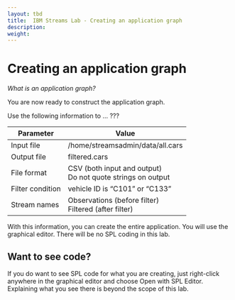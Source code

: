 ```yaml
---
layout: tbd
title:  IBM Streams Lab - Creating an application graph
description:
weight:
---
```


# Creating an application graph
_What is an application graph?_

You are now ready to construct the application graph.

Use the following information to ... ???

| Parameter | Value |
|-----------|-------|
| Input file | /home/streamsadmin/data/all.cars |
| Output file	| filtered.cars |
| File format	 | CSV (both input and output) <br>Do not quote strings on output |
| Filter condition | vehicle ID is “C101” or “C133” |
| Stream names | Observations (before filter) <br>Filtered (after filter)|


With this information, you can create the entire application. You will use the graphical editor. There will be no SPL coding in this lab.

## Want to see code?
If you do want to see SPL code for what you are creating, just right-click anywhere in the graphical editor and choose Open with SPL Editor.
Explaining what you see there is beyond the scope of this lab.
